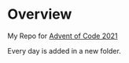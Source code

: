 # Overview

My Repo for [Advent of Code 2021](https://adventofcode.com/)

Every day is added in a new folder.
